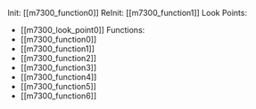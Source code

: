 Init: [[m7300_function0]]
ReInit: [[m7300_function1]]
Look Points:
- [[m7300_look_point0]]
Functions:
- [[m7300_function0]]
- [[m7300_function1]]
- [[m7300_function2]]
- [[m7300_function3]]
- [[m7300_function4]]
- [[m7300_function5]]
- [[m7300_function6]]

